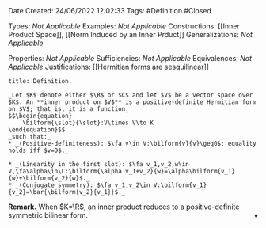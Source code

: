 <br />
<br />

Date Created: 24/06/2022 12:02:33
Tags: #Definition #Closed

Types: _Not Applicable_
Examples: _Not Applicable_
Constructions: [[Inner Product Space]], [[Norm Induced by an Inner Prduct]]
Generalizations: _Not Applicable_

Properties: _Not Applicable_
Sufficiencies: _Not Applicable_
Equivalences: _Not Applicable_
Justifications: [[Hermitian forms are sesquilinear]]

``` ad-Definition
title: Definition.

_Let $K$ denote either $\R$ or $C$ and let $V$ be a vector space over $K$. An **inner product on $V$** is a positive-definite Hermitian form on $V$; that is, it is a function_
$$\begin{equation}
    \bilform{\slot}{\slot}:V\times V\to K
\end{equation}$$
_such that:_
* _(Positive-definiteness): $\fa v\in V:\bilform{v}{v}\geq0$; equality holds iff $v=0$._

* _(Linearity in the first slot): $\fa v_1,v_2,w\in V,\fa\alpha\in\C:\bilform{\alpha v_1+v_2}{w}=\alpha\bilform{v_1}{w}+\bilform{v_2}{w}$._
* _(Conjugate symmetry): $\fa v_1,v_2\in V:\bilform{v_1}{v_2}=\bar{\bilform{v_2}{v_1}}$._

```

**Remark.** When $K=\R$, an inner product reduces to a positive-definite symmetric bilinear form.<span style="float:right;">$\blacklozenge$</span>

